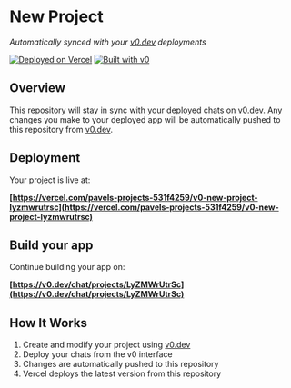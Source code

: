 # New Project

*Automatically synced with your [v0.dev](https://v0.dev) deployments*

[![Deployed on Vercel](https://img.shields.io/badge/Deployed%20on-Vercel-black?style=for-the-badge&logo=vercel)](https://vercel.com/pavels-projects-531f4259/v0-new-project-lyzmwrutrsc)
[![Built with v0](https://img.shields.io/badge/Built%20with-v0.dev-black?style=for-the-badge)](https://v0.dev/chat/projects/LyZMWrUtrSc)

## Overview

This repository will stay in sync with your deployed chats on [v0.dev](https://v0.dev).
Any changes you make to your deployed app will be automatically pushed to this repository from [v0.dev](https://v0.dev).

## Deployment

Your project is live at:

**[https://vercel.com/pavels-projects-531f4259/v0-new-project-lyzmwrutrsc](https://vercel.com/pavels-projects-531f4259/v0-new-project-lyzmwrutrsc)**

## Build your app

Continue building your app on:

**[https://v0.dev/chat/projects/LyZMWrUtrSc](https://v0.dev/chat/projects/LyZMWrUtrSc)**

## How It Works

1. Create and modify your project using [v0.dev](https://v0.dev)
2. Deploy your chats from the v0 interface
3. Changes are automatically pushed to this repository
4. Vercel deploys the latest version from this repository